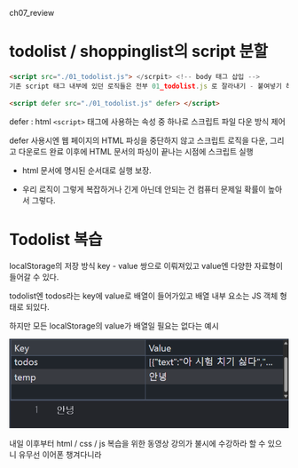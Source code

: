 ch07_review 

# todolist / shoppinglist의 script 분할 
```html
<script src="./01_todolist.js"> </scrpit> <!-- body 태그 삽입 -->
기존 script 태그 내부에 있던 로직들은 전부 01_todolist.js 로 잘라내기 - 붙여넣기 하고 alt + tab으로 들여쓰기 조정
```

```html
<script defer src="./01_todolist.js" defer> </script>
```

defer : html `<script>` 태그에 사용하는 속성 중 하나로 스크립트 파일 다운 방식 제어

defer 사용시엔 웹 페이지의 HTML 파싱을 중단하지 않고 스크립트 로직을 다운, 그리고 다운로드 완료 이후에 HTML 문서의 파싱이 끝나는 시점에 스크립트 실행 

- html 문서에 명시된 순서대로 실행 보장.

- 우리 로직이 그렇게 복잡하거나 긴게 아닌데 안되는 건 컴퓨터 문제일 확률이 높아서 그렇다.

# Todolist 복습
localStorage의 저장 방식
key - value 쌍으로 이뤄져있고 value엔 다양한 자료형이 들어갈 수 있다.

todolist엔 todos라는 key에 value로 배열이 들어가있고 배열 내부 요소는 JS 객체 형태로 되있다.

하지만 모든 localStorage의 value가 배열일 필요는 없다는 예시

![localStorage value string 예시](localStorage예시.png)

내일 이후부터 html / css / js 복습을 위한 동영상 강의가 불시에 수강하라 할 수 있으니 유무선 이어폰 챙겨다니라 